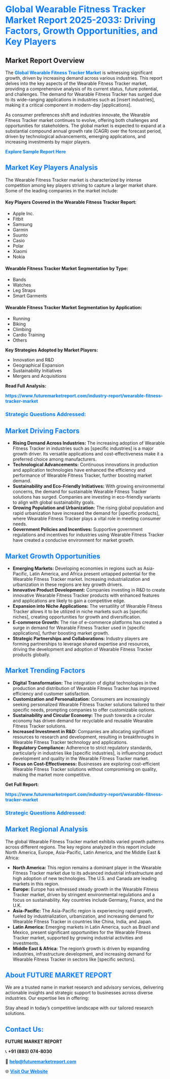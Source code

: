 <h1 style="color: #007BFF;">Global Wearable Fitness Tracker Market Report 2025-2033: Driving Factors, Growth Opportunities, and Key Players</h1>

<section id="overview">
<h2>Market Report Overview</h2>
<p>The <a href="https://www.futuremarketreport.com/industry-report/wearable-fitness-tracker-market" style="color: #007BFF; text-decoration: none;"><strong>Global Wearable Fitness Tracker Market</strong></a> is witnessing significant growth, driven by increasing demand across various industries. This report delves into the key aspects of the Wearable Fitness Tracker market, providing a comprehensive analysis of its current status, future potential, and challenges. The demand for Wearable Fitness Tracker has surged due to its wide-ranging applications in industries such as [insert industries], making it a critical component in modern-day [applications].</p>
<p>As consumer preferences shift and industries innovate, the Wearable Fitness Tracker market continues to evolve, offering both challenges and opportunities for stakeholders. The global market is expected to expand at a substantial compound annual growth rate (CAGR) over the forecast period, driven by technological advancements, emerging applications, and increasing investments by major players.</p>
</section>

<section id="overview">
<p><a href="https://www.futuremarketreport.com/request-sample/reportId=90473" style="color: #007BFF; text-decoration: none;"><strong>Explore Sample Report Here</strong></a></p>
</section>

<section id="key-players">
<h2 style="color: #007BFF;">Market Key Players Analysis</h2>
<p>The Wearable Fitness Tracker market is characterized by intense competition among key players striving to capture a larger market share. Some of the leading companies in the market include:</p>
<h4>Key Players Covered in the Wearable Fitness Tracker Report:</h4>
<ul><li>Apple Inc.</li><li>Fitbit</li><li>Samsung</li><li>Garmin</li><li>Suunto</li><li>Casio</li><li>Polar</li><li>Xiaomi</li><li>Nokia</li></ul>
<h4>Wearable Fitness Tracker Market Segmentation by Type:</h4>
<ul><li>Bands</li><li>Watches</li><li>Leg Straps</li><li>Smart Garments</li></ul>

<h4>Wearable Fitness Tracker Market Segmentation by Application:</h4>
<ul><li>Running</li><li>Biking</li><li>Climbing</li><li>Cardio Training</li><li>Others</li></ul>
<p><strong>Key Strategies Adopted by Market Players:</strong></p>
<ul>
<li>Innovation and R&D</li>
<li>Geographical Expansion</li>
<li>Sustainability Initiatives</li>
<li>Mergers and Acquisitions</li>
</ul>
</section>

<section>
<p><strong>Read Full Analysis: </strong></p><a href="https://www.futuremarketreport.com/industry-report/wearable-fitness-tracker-market" style="color: #007BFF; text-decoration: none;"><strong>https://www.futuremarketreport.com/industry-report/wearable-fitness-tracker-market</strong></a>
<h3 style="color: #007BFF;">Strategic Questions Addressed:</h3>
</section>

<section id="driving-factors">
<h2 style="color: #007BFF;">Market Driving Factors</h2>
<ul>
<li><strong>Rising Demand Across Industries:</strong> The increasing adoption of Wearable Fitness Tracker in industries such as [specific industries] is a major growth driver. Its versatile applications and cost-effectiveness make it a preferred choice among manufacturers.</li>
<li><strong>Technological Advancements:</strong> Continuous innovations in production and application technologies have enhanced the efficiency and performance of Wearable Fitness Tracker, further boosting market demand.</li>
<li><strong>Sustainability and Eco-Friendly Initiatives:</strong> With growing environmental concerns, the demand for sustainable Wearable Fitness Tracker solutions has surged. Companies are investing in eco-friendly variants to align with global sustainability goals.</li>
<li><strong>Growing Population and Urbanization:</strong> The rising global population and rapid urbanization have increased the demand for [specific products], where Wearable Fitness Tracker plays a vital role in meeting consumer needs.</li>
<li><strong>Government Policies and Incentives:</strong> Supportive government regulations and incentives for industries using Wearable Fitness Tracker have created a conducive environment for market growth.</li>
</ul>
</section>

<section id="growth-opportunities">
<h2 style="color: #007BFF;">Market Growth Opportunities</h2>
<ul>
<li><strong>Emerging Markets:</strong> Developing economies in regions such as Asia-Pacific, Latin America, and Africa present untapped potential for the Wearable Fitness Tracker market. Increasing industrialization and urbanization in these regions are key growth drivers.</li>
<li><strong>Innovative Product Development:</strong> Companies investing in R&D to create innovative Wearable Fitness Tracker products with enhanced features and applications are likely to gain a competitive edge.</li>
<li><strong>Expansion into Niche Applications:</strong> The versatility of Wearable Fitness Tracker allows it to be utilized in niche markets such as [specific niches], creating opportunities for growth and diversification.</li>
<li><strong>E-commerce Growth:</strong> The rise of e-commerce platforms has created a surge in demand for Wearable Fitness Tracker used in [specific applications], further boosting market growth.</li>
<li><strong>Strategic Partnerships and Collaborations:</strong> Industry players are forming partnerships to leverage shared expertise and resources, driving the development and adoption of Wearable Fitness Tracker products globally.</li>
</ul>
</section>

<section id="trending-factors">
<h2 style="color: #007BFF;">Market Trending Factors</h2>
<ul>
<li><strong>Digital Transformation:</strong> The integration of digital technologies in the production and distribution of Wearable Fitness Tracker has improved efficiency and customer satisfaction.</li>
<li><strong>Customization and Personalization:</strong> Consumers are increasingly seeking personalized Wearable Fitness Tracker solutions tailored to their specific needs, prompting companies to offer customizable options.</li>
<li><strong>Sustainability and Circular Economy:</strong> The push towards a circular economy has driven demand for recyclable and reusable Wearable Fitness Tracker solutions.</li>
<li><strong>Increased Investment in R&D:</strong> Companies are allocating significant resources to research and development, resulting in breakthroughs in Wearable Fitness Tracker technology and applications.</li>
<li><strong>Regulatory Compliance:</strong> Adherence to strict regulatory standards, particularly in industries like [specific industries], is influencing product development and quality in the Wearable Fitness Tracker market.</li>
<li><strong>Focus on Cost-Effectiveness:</strong> Businesses are exploring cost-efficient Wearable Fitness Tracker solutions without compromising on quality, making the market more competitive.</li>
</ul>
</section>

<section>
<p><strong>Get Full Report: </strong></p><a href="https://www.futuremarketreport.com/industry-report/wearable-fitness-tracker-market" style="color: #007BFF; text-decoration: none;"><strong>https://www.futuremarketreport.com/industry-report/wearable-fitness-tracker-market</strong></a>
<h3 style="color: #007BFF;">Strategic Questions Addressed:</h3>
</section>


<section id="regional-analysis">
<h2 style="color: #007BFF;">Market Regional Analysis</h2>
<p>The global Wearable Fitness Tracker market exhibits varied growth patterns across different regions. The key regions analyzed in this report include North America, Europe, Asia-Pacific, Latin America, and the Middle East & Africa:</p>
<ul>
<li><strong>North America:</strong> This region remains a dominant player in the Wearable Fitness Tracker market due to its advanced industrial infrastructure and high adoption of new technologies. The U.S. and Canada are leading markets in this region.</li>
<li><strong>Europe:</strong> Europe has witnessed steady growth in the Wearable Fitness Tracker market, driven by stringent environmental regulations and a focus on sustainability. Key countries include Germany, France, and the U.K.</li>
<li><strong>Asia-Pacific:</strong> The Asia-Pacific region is experiencing rapid growth, fueled by industrialization, urbanization, and increasing demand for Wearable Fitness Tracker in countries like China, India, and Japan.</li>
<li><strong>Latin America:</strong> Emerging markets in Latin America, such as Brazil and Mexico, present significant opportunities for the Wearable Fitness Tracker market, supported by growing industrial activities and investments.</li>
<li><strong>Middle East & Africa:</strong> The region’s growth is driven by expanding industries, infrastructure development, and increasing demand for Wearable Fitness Tracker in sectors like [specific sectors].</li>
</ul>
</section>

<footer>
<h2 style="color: #007BFF;">About FUTURE MARKET REPORT</h2>
<p>We are a trusted name in market research and advisory services, delivering actionable insights and strategic support to businesses across diverse industries. Our expertise lies in offering:</p>

<p>Stay ahead in today’s competitive landscape with our tailored research solutions.</p>

<h2 style="color: #007BFF;">Contact Us:</h2>
<p><strong>FUTURE MARKET REPORT</strong></p>
<p>📞 <strong>+91 (883) 074-8030</strong></p>
<p>📧 <strong><a href="mailto:help@futuremarketreport.com" style="color: #007BFF;">help@futuremarketreport.com</a></strong></p>
<p>🌐 <strong><a href="https://www.futuremarketreport.com/" style="color: #007BFF;">Visit Our Website</a></strong></p>
</footer>